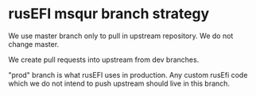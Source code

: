 
# rusEFI msqur branch strategy

We use master branch only to pull in upstream repository. We do not change master.

We create pull requests into upstream from dev branches. 

"prod" branch is what rusEFI uses in production. Any custom rusEfi code which we do not intend to push upstream
should live in this branch.

